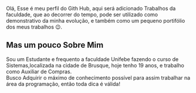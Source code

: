 Olá, Esse é meu perfil do Gith Hub, aqui será adicionado Trabalhos da faculdade, que ao decorrer do tempo, pode ser utilizado como demonstrativo da minha evolução, e também como um pequeno portifólio dos meus trabalhos &#128521;.
<br>

<h2>Mas um pouco Sobre Mim</h2>
<P> Sou um Estudante e frequento a faculdade Unifebe fazendo o curso de Sistemas,localizada na cidade de Brusque, hoje tenho 19 anos, e trabalho como Auxiliar de Compras. <br>
Busco Adquirir o máximo de conhecimento possível para assim trabalhar na área da programação, então toda dica é válida!</P>
